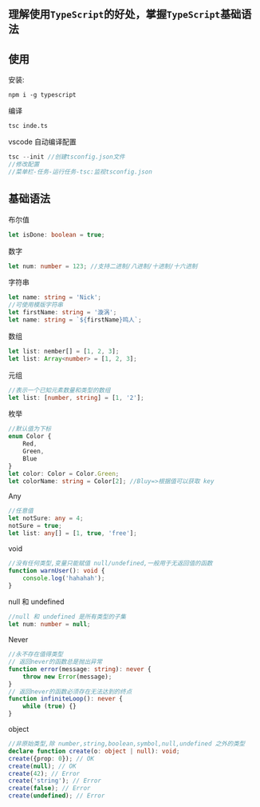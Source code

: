 ## 理解使用`TypeScript`的好处，掌握`TypeScript`基础语法

## 使用

安装:

```
npm i -g typescript
```

编译

```
tsc inde.ts
```

vscode 自动编译配置

```js
tsc --init //创建tsconfig.json文件
//修改配置
//菜单栏-任务-运行任务-tsc:监视tsconfig.json
```

## 基础语法

布尔值

```ts
let isDone: boolean = true;
```

数字

```ts
let num: number = 123; //支持二进制/八进制/十进制/十六进制
```

字符串

```ts
let name: string = 'Nick';
//可使用模版字符串
let firstName: string = '漩涡';
let name: string = `${firstName}鸣人`;
```

数组

```ts
let list: nember[] = [1, 2, 3];
let list: Array<number> = [1, 2, 3];
```

元组

```ts
//表示一个已知元素数量和类型的数组
let list: [number, string] = [1, '2'];
```

枚举

```ts
//默认值为下标
enum Color {
    Red,
    Green,
    Blue
}
let color: Color = Color.Green;
let colorName: string = Color[2]; //Bluy=>根据值可以获取 key
```

Any

```ts
//任意值
let notSure: any = 4;
notSure = true;
let list: any[] = [1, true, 'free'];
```

void

```ts
//没有任何类型,变量只能赋值 null/undefined,一般用于无返回值的函数
function warnUser(): void {
    console.log('hahahah');
}
```

null 和 undefined

```ts
//null 和 undefined 是所有类型的子集
let num: number = null;
```

Never

```ts
//永不存在值得类型
// 返回never的函数总是抛出异常
function error(message: string): never {
    throw new Error(message);
}
// 返回never的函数必须存在无法达到的终点
function infiniteLoop(): never {
    while (true) {}
}
```

object

```ts
//非原始类型,除 number,string,boolean,symbol,null,undefined 之外的类型
declare function create(o: object | null): void;
create({prop: 0}); // OK
create(null); // OK
create(42); // Error
create('string'); // Error
create(false); // Error
create(undefined); // Error
```
